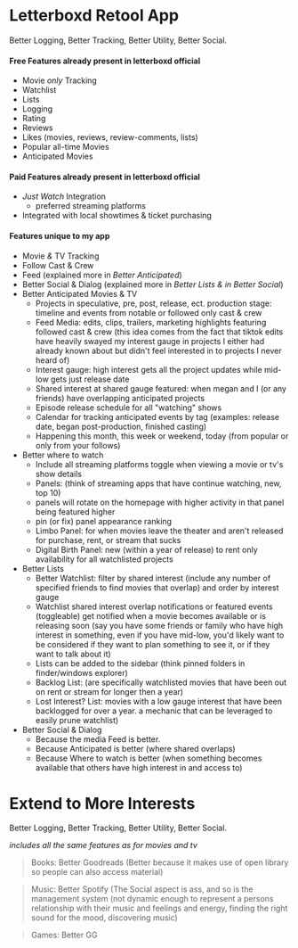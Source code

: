 # Letterboxd Retool App
Better Logging, Better Tracking, Better Utility, Better Social.

#### Free Features already present in letterboxd official
* Movie <i>only</i> Tracking
* Watchlist
* Lists
* Logging
* Rating
* Reviews
* Likes (movies, reviews, review-comments, lists)
* Popular all-time Movies
* Anticipated Movies

#### Paid Features already present in letterboxd official
* <i>Just Watch</i> Integration
  * preferred streaming platforms
* Integrated with local showtimes & ticket purchasing

#### Features unique to my app
* Movie <i>&</i> TV Tracking
* Follow Cast & Crew
* Feed (explained more in <i>Better Anticipated</i>)
* Better Social & Dialog (explained more in <i>Better Lists & in Better Social</i>)
* Better Anticipated Movies & TV
  * Projects in speculative, pre, post, release, ect. production stage: timeline and events from notable or followed only cast & crew
  * Feed Media: edits, clips, trailers, marketing highlights featuring followed cast & crew (this idea comes from the fact that tiktok edits have heavily swayed my interest gauge in projects I either had already known about but didn't feel interested in to projects I never heard of)
  * Interest gauge: high interest gets all the project updates while mid-low gets just release date
  * Shared interest at shared gauge featured: when megan and I (or any friends) have overlapping anticipated projects
  * Episode release schedule for all "watching" shows
  * Calendar for tracking anticipated events by tag (examples: release date, began post-production, finished casting)
  * Happening this month, this week or weekend, today (from popular or only from your follows)
* Better where to watch
  * Include all streaming platforms toggle when viewing a movie or tv's show details
  * Panels: (think of streaming apps that have continue watching, new, top 10)
  * panels will rotate on the homepage with higher activity in that panel being featured higher
  * pin (or fix) panel appearance ranking
  * Limbo Panel: for when movies leave the theater and aren't released for purchase, rent, or stream that sucks
  * Digital Birth Panel: new (within a year of release) to rent only availability for all watchlisted projects
* Better Lists
  * Better Watchlist: filter by shared interest (include any number of specified friends to find movies that overlap) and order by interest gauge
  * Watchlist shared interest overlap notifications or featured events (toggleable) get notified when a movie becomes available or is releasing soon (say you have some friends or family who have high interest in something, even if you have mid-low, you'd likely want to be considered if they want to plan something to see it, or if they want to talk about it)
  * Lists can be added to the sidebar (think pinned folders in finder/windows explorer)
  * Backlog List: (are specifically watchlisted movies that have been out on rent or stream for longer then a year)
  * Lost Interest? List: movies with a low gauge interest that have been backlogged for over a year. a mechanic that can be leveraged to easily prune watchlist)
* Better Social & Dialog
  * Because the media Feed is better. 
  * Because Anticipated is better (where shared overlaps)
  * Because Where to watch is better (when something becomes available that others have high interest in and access to)


# Extend to More Interests
Better Logging, Better Tracking, Better Utility, Better Social.

<i>includes all the same features as for movies and tv</i>
> Books: Better Goodreads (Better because it makes use of open library so people can also access material)

> Music: Better Spotify (The Social aspect is ass, and so is the management system (not dynamic enough to represent a persons relationship with their music and feelings and energy, finding the right sound for the mood, discovering music)

> Games: Better GG

